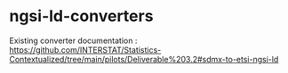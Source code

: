 # ngsi-ld-converters

Existing converter documentation : https://github.com/INTERSTAT/Statistics-Contextualized/tree/main/pilots/Deliverable%203.2#sdmx-to-etsi-ngsi-ld
